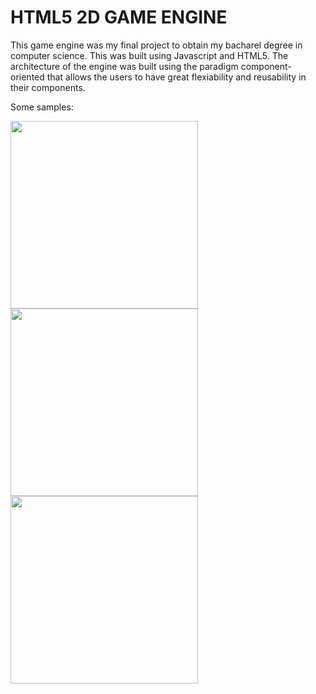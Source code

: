 # HTML5 2D GAME ENGINE

This game engine was my final project to obtain my bacharel degree in computer science. This was built using Javascript and HTML5. The architecture of the engine was built using the paradigm component-oriented that allows the users to have great flexiability and reusability in their components.

Some samples:

<img src="https://github.com/marcosharbs/caveman-game-engine/blob/master/samples/sample_01.png" height="300px">
<img src="https://github.com/marcosharbs/caveman-game-engine/blob/master/samples/sample_02.png" height="300px">
<img src="https://github.com/marcosharbs/caveman-game-engine/blob/master/samples/sample_03.png" height="300px">